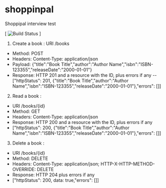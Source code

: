 # shoppinpal
Shoppipal interview test
 
[ ![Build Status](https://travis-ci.com/ivolator/shoppinpal.svg?branch=master) ]

1. Create a book :
URI /books
- Method:  POST
- Headers:  Content-Type: application/json
- Payload: {"title":"Book Title","author":"Author Name","isbn":"ISBN-123355","releaseDate":"2000-01-01"}
- Response: HTTP 201 and a resource with the ID, plus errors if any 
  -- ["httpStatus": 201, {"title":"Book Title","author":"Author Name","isbn":"ISBN-123355","releaseDate":"2000-01-01"},"errors": []]

2. Read a book :
- URI /books/{id}
- Method:  GET
- Headers:  Content-Type: application/json
- Response: HTTP 200 and a resource with the ID, plus errors if any 
- ["httpStatus": 200, {"title":"Book Title","author":"Author Name","isbn":"ISBN-123355","releaseDate":"2000-01-01"},"errors": []]

3. Delete a book :
- URI /books/{id}
- Method:  DELETE
- Headers:  Content-Type: application/json; HTTP-X-HTTP-METHOD-OVERRIDE: DELETE
- Response: HTTP 204  plus errors if any 
-  ["httpStatus": 200, data: true,"errors": []]
